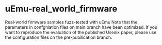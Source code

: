 # uEmu-real_world_firmware
Real-world firmware samples fuzz-tested with uEmu
Note that the parameters in confghiation files on main branch have been optimized. If you want to reproduce the evaluation of the published Usenix paper, please use the configuration files on the pre-pubilication branch.
